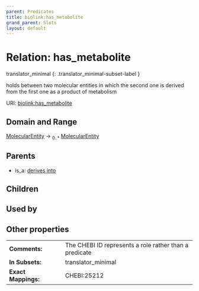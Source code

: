 ```yaml
---
parent: Predicates
title: biolink:has_metabolite
grand_parent: Slots
layout: default
---
```


# Relation: has_metabolite

translator_minimal
{: .translator_minimal-subset-label }


holds between two molecular entities in which the second one is derived from the first one as a product of metabolism

URI: [biolink:has_metabolite](https://w3id.org/biolink/vocab/has_metabolite)

## Domain and Range

[MolecularEntity](MolecularEntity.md) ->  <sub>0..\*</sub> [MolecularEntity](MolecularEntity.md)

## Parents

 *  is_a: [derives into](derives_into.md)

## Children


## Used by


## Other properties

|  |  |  |
| --- | --- | --- |
| **Comments:** | | The CHEBI ID represents a role rather than a predicate |
| **In Subsets:** | | translator_minimal |
| **Exact Mappings:** | | CHEBI:25212 |

